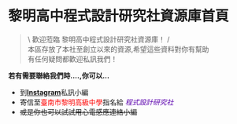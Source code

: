 # 黎明高中程式設計研究社資源庫首頁

 > \ 歡迎蒞臨 黎明高中程式設計研究社資源庫！ / <br>
 > 本區存放了本社至創立以來的資源,希望這些資料對你有幫助<br>
 > 有任何疑問都歡迎私訊我們！


**若有需要聯絡我們時....,你可以...**
* 到[**Instagram**](https://www.instagram.com/lmsh_lmcps/)私訊小編
* 寄信至<font color=red>臺南市黎明高級中學</font>指名給<font color="#5B00AE"> *程式設計研究社* </font>
* ~~或是你也可以試試用心電感應連絡小編~~
